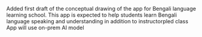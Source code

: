 Added first draft of the conceptual drawing of the app for Bengali language learning school.
This app is expected to help students learn Bengali language speaking and understanding in addition to instructorpled class
App will use on-prem AI model 